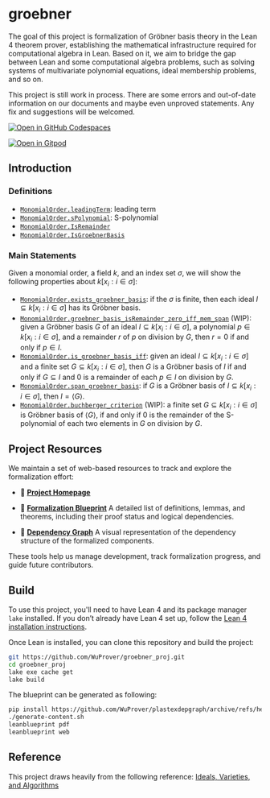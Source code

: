 # groebner

The goal of this project is formalization of Gröbner basis theory in the Lean 4 theorem prover, establishing the mathematical infrastructure required for computational algebra in Lean. Based on it, we aim to bridge the gap between Lean and some computational algebra problems, such as solving systems of multivariate polynomial equations, ideal membership problems, and so on.

This project is still work in process. There are some errors and out-of-date information on our documents and maybe even unproved statements. Any fix and suggestions will be welcomed.

[![Open in GitHub Codespaces](https://github.com/codespaces/badge.svg)](https://codespaces.new/WuProver/groebner_proj)

[![Open in Gitpod](https://gitpod.io/button/open-in-gitpod.svg)](https://gitpod.io/#https://github.com/WuProver/groebner_proj)

## Introduction

### Definitions

- [`MonomialOrder.leadingTerm`](https://wuprover.github.io/groebner_proj/docs/find/#doc/MonomialOrder.leadingTerm): leading term
- [`MonomialOrder.sPolynomial`](https://wuprover.github.io/groebner_proj/docs/find/#doc/MonomialOrder.sPolynomial): S-polynomial
- [`MonomialOrder.IsRemainder`](https://wuprover.github.io/groebner_proj/docs/find/#doc/MonomialOrder.IsRemainder)
- [`MonomialOrder.IsGroebnerBasis`](https://wuprover.github.io/groebner_proj/docs/find/#doc/MonomialOrder.IsGroebnerBasis)

### Main Statements

Given a monomial order, a field $k$, and an index set $\sigma$, we will show the following properties about $k[x_i:i\in \sigma]$:

- [`MonomialOrder.exists_groebner_basis`](https://wuprover.github.io/groebner_proj/docs/find/#doc/MonomialOrder.exists_groebner_basis): if the $\sigma$ is finite, then each ideal $I \subseteq k[x_i: i\in \sigma]$ has its Gröbner basis.
- [`MonomialOrder.groebner_basis_isRemainder_zero_iff_mem_span`](https://wuprover.github.io/groebner_proj/docs/find/#doc/MonomialOrder.groebner_basis_isRemainder_zero_iff_mem_span) (WIP): given a Gröbner basis $G$ of an ideal $I\subseteq k[x_i: i\in \sigma]$, a polynomial $p\in k[x_i: i\in \sigma]$, and a remainder $r$ of $p$ on division by $G$, then $r = 0$ if and only if $p\in I$.
- [`MonomialOrder.is_groebner_basis_iff`](https://wuprover.github.io/groebner_proj/docs/find/#doc/MonomialOrder.is_groebner_basis_iff): given an ideal $I\subseteq k[x_i:i\in\sigma]$ and a finite set $G\subseteq k[x_i:i\in\sigma]$, then $G$ is a Gröbner basis of $I$ if and only if $G \subseteq I$ and $0$ is a remainder of each $p\in I$ on division by $G$.
- [`MonomialOrder.span_groebner_basis`](https://wuprover.github.io/groebner_proj/docs/find/#doc/MonomialOrder.span_groebner_basis): if $G$ is a Gröbner basis of $I\subseteq k[x_i:i\in\sigma]$, then $I=\langle G\rangle$.
- [`MonomialOrder.buchberger_criterion`](https://wuprover.github.io/groebner_proj/docs/find/#doc/MonomialOrder.buchberger_criterion) (WIP): a finite set $G\subseteq k[x_i:i\in\sigma]$ is Gröbner basis of $\langle G\rangle$, if and only if $0$ is the remainder of the S-polynomial of each two elements in $G$ on division by $G$.

## Project Resources

We maintain a set of web-based resources to track and explore the formalization effort:

- 📘 **[Project Homepage](https://wuprover.github.io/groebner_proj/)**

- 📐 **[Formalization Blueprint](https://wuprover.github.io/groebner_proj/blueprint/)**
  A detailed list of definitions, lemmas, and theorems, including their proof status and logical dependencies.

- 🔗 **[Dependency Graph](https://wuprover.github.io/groebner_proj/blueprint/dep_graph_document.html)**
  A visual representation of the dependency structure of the formalized components.

These tools help us manage development, track formalization progress, and guide future contributors.

## Build

To use this project, you'll need to have Lean 4 and its package manager `lake` installed. If you don’t already have Lean 4 set up, follow the [Lean 4 installation instructions](https://leanprover-community.github.io/get_started.html).

Once Lean is installed, you can clone this repository and build the project:

```bash
git https://github.com/WuProver/groebner_proj.git
cd groebner_proj
lake exe cache get
lake build
```

The blueprint can be generated as following:
```bash
pip install https://github.com/WuProver/plastexdepgraph/archive/refs/heads/settitle.zip leanblueprint
./generate-content.sh
leanblueprint pdf
leanblueprint web
```

## Reference
This project draws heavily from the following reference:
[Ideals, Varieties, and Algorithms](https://link.springer.com/book/10.1007/978-3-319-16721-3)
